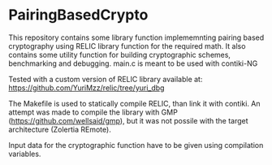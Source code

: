 # PairingBasedCrypto

This repository contains some library function implememnting pairing based cryptography using RELIC library function for the required math. 
It also contains some utility function for building cryptographic schemes, benchmarking and debugging.
main.c is meant to be used with contiki-NG 

Tested with a custom version of RELIC library available at: https://github.com/YuriMzz/relic/tree/yuri_dbg

The Makefile is used to statically compile RELIC, than link it with contiki. An attempt was made to compile the library with GMP (https://github.com/wellsaid/gmp), but it was not possile with the target architecture (Zolertia REmote).

Input data for the cryptographic function have to be given using compilation variables. 
